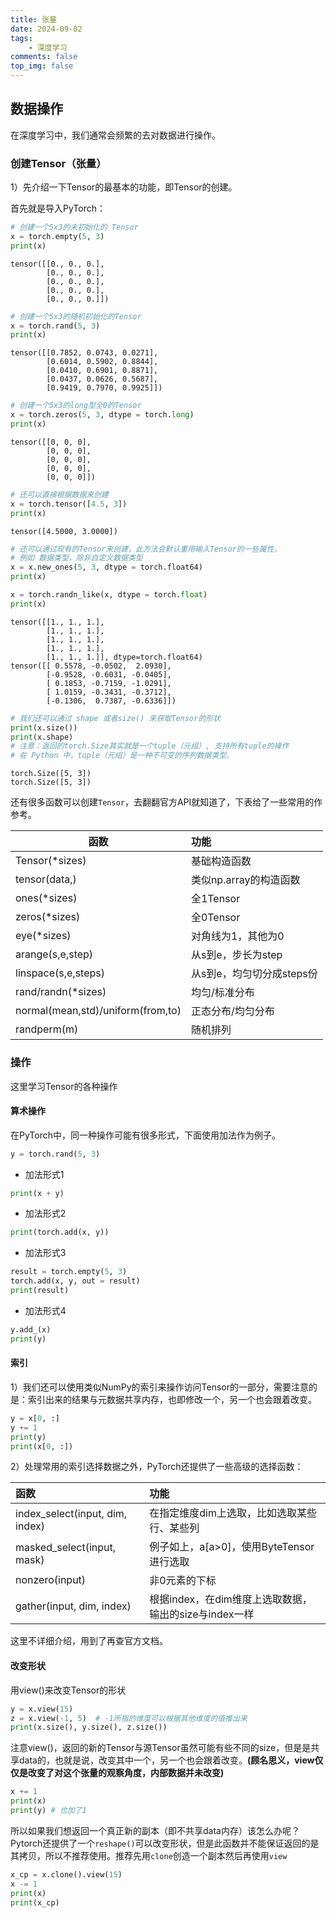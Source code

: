 ```yaml
---
title: 张量
date: 2024-09-02
tags:
    - 深度学习
comments: false
top_img: false
---
```


## 数据操作

在深度学习中，我们通常会频繁的去对数据进行操作。

### 创建Tensor（张量）

1）先介绍一下Tensor的最基本的功能，即Tensor的创建。

首先就是导入PyTorch：


```python
# 创建一个5x3的未初始化的 Tensor
x = torch.empty(5, 3)
print(x)
```

    tensor([[0., 0., 0.],
            [0., 0., 0.],
            [0., 0., 0.],
            [0., 0., 0.],
            [0., 0., 0.]])

```python
# 创建一个5x3的随机初始化的Tensor
x = torch.rand(5, 3)
print(x)
```

    tensor([[0.7852, 0.0743, 0.0271],
            [0.6014, 0.5902, 0.8844],
            [0.0410, 0.6901, 0.8871],
            [0.0437, 0.0626, 0.5687],
            [0.9419, 0.7970, 0.9925]])

```python
# 创建一个5x3的long型全0的Tensor
x = torch.zeros(5, 3, dtype = torch.long)
print(x)
```

    tensor([[0, 0, 0],
            [0, 0, 0],
            [0, 0, 0],
            [0, 0, 0],
            [0, 0, 0]])

```python
# 还可以直接根据数据来创建
x = torch.tensor([4.5, 3])
print(x)
```

    tensor([4.5000, 3.0000])

```python
# 还可以通过现有的Tensor来创建，此方法会默认重用输入Tensor的一些属性，
# 例如 数据类型，除非自定义数据类型
x = x.new_ones(5, 3, dtype = torch.float64)
print(x)

x = torch.randn_like(x, dtype = torch.float)
print(x)
```

    tensor([[1., 1., 1.],
            [1., 1., 1.],
            [1., 1., 1.],
            [1., 1., 1.],
            [1., 1., 1.]], dtype=torch.float64)
    tensor([[ 0.5578, -0.0502,  2.0930],
            [-0.9528, -0.6031, -0.0405],
            [ 0.1853, -0.7159, -1.0291],
            [ 1.0159, -0.3431, -0.3712],
            [-0.1306,  0.7387, -0.6336]])


```python
# 我们还可以通过 shape 或者size() 来获取Tensor的形状
print(x.size())
print(x.shape)
# 注意：返回的torch.Size其实就是一个tuple（元组）, 支持所有tuple的操作
# 在 Python 中，tuple（元组）是一种不可变的序列数据类型。
```

    torch.Size([5, 3])
    torch.Size([5, 3])

还有很多函数可以创建`Tensor`，去翻翻官方API就知道了，下表给了一些常用的作参考。

| 函数                              | 功能                      |
| --------------------------------- | :------------------------ |
| Tensor(*sizes)                    | 基础构造函数              |
| tensor(data,)                     | 类似np.array的构造函数    |
| ones(*sizes)                      | 全1Tensor                 |
| zeros(*sizes)                     | 全0Tensor                 |
| eye(*sizes)                       | 对角线为1，其他为0        |
| arange(s,e,step)                  | 从s到e，步长为step        |
| linspace(s,e,steps)               | 从s到e，均匀切分成steps份 |
| rand/randn(*sizes)                | 均匀/标准分布             |
| normal(mean,std)/uniform(from,to) | 正态分布/均匀分布         |
| randperm(m)                       | 随机排列                  |

### 操作

这里学习Tensor的各种操作

#### 算术操作

在PyTorch中，同一种操作可能有很多形式，下面使用加法作为例子。

```py
y = torch.rand(5, 3)
```

* 加法形式1

```py
print(x + y)
```

* 加法形式2

```py
print(torch.add(x, y))
```

* 加法形式3

```py
result = torch.empty(5, 3)
torch.add(x, y, out = result)
print(result)
```

* 加法形式4

```py
y.add_(x)
print(y)
```

#### 索引

1）我们还可以使用类似NumPy的索引来操作访问Tensor的一部分，需要注意的是：索引出来的结果与元数据共享内存，也即修改一个，另一个也会跟着改变。

```py
y = x[0, :]
y += 1
print(y)
print(x[0, :])
```

2）处理常用的索引选择数据之外，PyTorch还提供了一些高级的选择函数：

| 函数                            | 功能                                                  |
| :------------------------------ | :---------------------------------------------------- |
| index_select(input, dim, index) | 在指定维度dim上选取，比如选取某些行、某些列           |
| masked_select(input, mask)      | 例子如上，a[a>0]，使用ByteTensor进行选取              |
| nonzero(input)                  | 非0元素的下标                                         |
| gather(input, dim, index)       | 根据index，在dim维度上选取数据，输出的size与index一样 |

这里不详细介绍，用到了再查官方文档。

#### 改变形状

用view()来改变Tensor的形状

```py
y = x.view(15)
z = x.view(-1, 5)  # -1所指的维度可以根据其他维度的值推出来
print(x.size(), y.size(), z.size())
```

注意view()，返回的新的Tensor与源Tensor虽然可能有些不同的size，但是是共享data的，也就是说，改变其中一个，另一个也会跟着改变。**(顾名思义，view仅仅是改变了对这个张量的观察角度，内部数据并未改变)**

```py
x += 1
print(x)
print(y) # 也加了1
```

所以如果我们想返回一个真正新的副本（即不共享data内存）该怎么办呢？Pytorch还提供了一个`reshape()`可以改变形状，但是此函数并不能保证返回的是其拷贝，所以不推荐使用。推荐先用`clone`创造一个副本然后再使用`view`

```py
x_cp = x.clone().view(15)
x -= 1
print(x)
print(x_cp)
```



